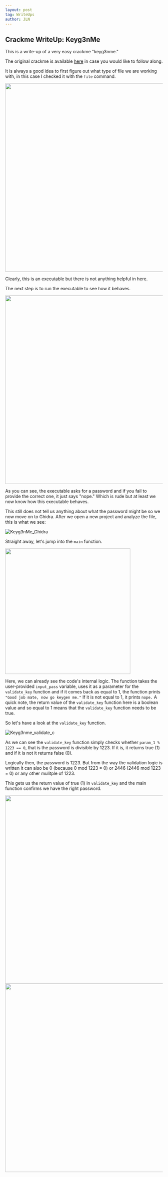```yaml
---
layout: post
tag: WriteUps
author: JLN
---
```

## Crackme WriteUp: Keyg3nMe
This is a write-up of a very easy crackme "keyg3nme."

The original crackme is available [here](https://crackmes.one/crackme/5da31ebc33c5d46f00e2c661) in case you would like to follow along.

It is always a good idea to first figure out what type of file we are working with, in this case I checked it with the `file` command.

<img src="https://user-images.githubusercontent.com/101567957/185750787-818e51b5-aa71-46a4-920a-7393d14dc45e.png" width="600">

Clearly, this is an executable but there is not anything helpful in here.

The next step is to run the executable to see how it behaves.

<img src="https://user-images.githubusercontent.com/101567957/185750952-568816c0-0cfa-4e5e-8f79-04bd248f476d.png" width="600">

As you can see, the executable asks for a password and if you fail to provide the correct one, it just says "nope." Which is rude but at least we now know how this executable behaves.

This still does not tell us anything about what the password might be so we now move on to Ghidra.
After we open a new project and analyze the file, this is what we see:

![Keyg3nMe_Ghidra](https://user-images.githubusercontent.com/101567957/185752028-9d0b5f5e-133e-4af0-be91-9665bcc8789d.png)

Straight away, let's jump into the `main` function.

<img src="https://user-images.githubusercontent.com/101567957/185752075-99fdd45c-40ab-4041-8092-6a78bd9b1e17.png" width="400">

Here, we can already see the code's internal logic. The function takes the user-provided `input_pass` variable, uses it as a parameter for the `validate_key` function and if it comes back as equal to 1, the function prints `"Good job mate, now go keygen me."` If it is not equal to 1, it prints `nope.`
A quick note, the return value of the `validate_key` function here is a boolean value and so equal to 1 means that the `validate_key` function needs to be true.

So let's have a look at the `validate_key` function. 

![Keyg3nme_validate_c](https://user-images.githubusercontent.com/101567957/185754474-20d204c6-d29c-4203-95f4-f398c84894c0.png)

As we can see the `validate_key` function simply checks whether `param_1 % 1223 == 0`, that is the password is divisible by 1223. If it is, it returns true (1) and if it is not it returns false (0).

Logically then, the password is 1223. But from the way the validation logic is written it can also be 0 (because 0 mod 1223 = 0) or 2446 (2446 mod 1223 = 0) or any other mulitple of 1223.

This gets us the return value of true (1) in `validate_key` and the main function confirms we have the right password.

<img src="https://user-images.githubusercontent.com/101567957/185755304-1f92a95c-8e59-4aa7-a9fb-248cab6a2ee8.png" width="600">

<img src="https://user-images.githubusercontent.com/101567957/185755307-da138b34-dd00-41c0-8f80-1411dbfefd04.png" width="600">

